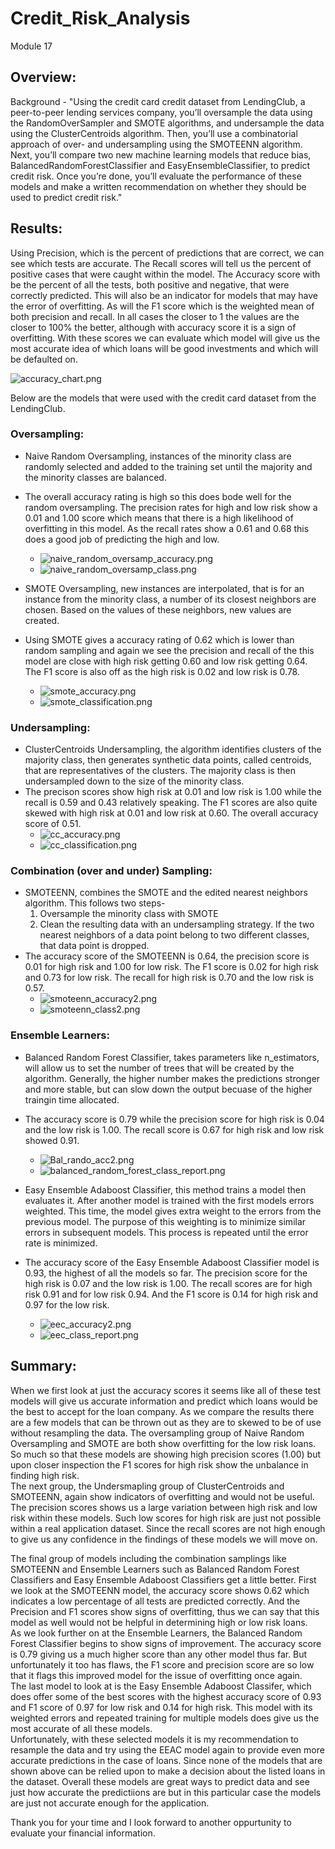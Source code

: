# Credit_Risk_Analysis
Module 17

## Overview:

Background -  "Using the credit card credit dataset from LendingClub, a peer-to-peer lending services company, you’ll oversample the data using the RandomOverSampler and SMOTE algorithms, and undersample the data using the ClusterCentroids algorithm. Then, you’ll use a combinatorial approach of over- and undersampling using the SMOTEENN algorithm. Next, you’ll compare two new machine learning models that reduce bias, BalancedRandomForestClassifier and EasyEnsembleClassifier, to predict credit risk. Once you’re done, you’ll evaluate the performance of these models and make a written recommendation on whether they should be used to predict credit risk."

## Results:

Using Precision, which is the percent of predictions that are correct, we can see which tests are accurate.  The Recall scores will tell us the percent of positive cases that were caught within the model.  The Accuracy score with be the percent of all the tests, both positive and negative, that were correctly predicted.  This will also be an indicator for models that may have the error of overfitting.  As will the F1 score which is the weighted mean of both precision and recall.  In all cases the closer to 1 the values are the closer to 100% the better, although with accuracy score it is a sign of overfitting. 
With these scores we can evaluate which model will give us the most accurate idea of which loans will be good investments and which will be defaulted on.  

![accuracy_chart.png](https://github.com/GrahamNeal13/Credit_Risk_Analysis/blob/main/resources/accuracy_chart.png)

Below are the models that were used with the credit card dataset from the LendingClub.  

### Oversampling:

- Naive Random Oversampling, instances of the minority class are randomly selected and added to the training set until the majority and the minority classes are balanced.  
- The overall accuracy rating is high so this does bode well for the random oversampling.  The precision rates for high and low risk show a 0.01 and 1.00 score which means that there is a high likelihood of overfitting in this model.  As the recall rates show a 0.61 and 0.68 this does a good job of predicting the high and low.  
  - ![naive_random_oversamp_accuracy.png](https://github.com/GrahamNeal13/Credit_Risk_Analysis/blob/main/resources/naive_random_oversamp_accuracy.png)
  - ![naive_random_oversamp_class.png](https://github.com/GrahamNeal13/Credit_Risk_Analysis/blob/main/resources/naive_random_oversamp_class.png)

- SMOTE Oversampling, new instances are interpolated, that is for an instance from the minority class, a number of its closest neighbors are chosen.  Based on the values of these neighbors, new values are created.  
- Using SMOTE gives a accuracy rating of 0.62 which is lower than random sampling and again we see the precision and recall of the this model are close with high risk getting 0.60 and low risk getting 0.64.  The F1 score is also off as the high risk is 0.02 and low risk is 0.78.  
  - ![smote_accuracy.png](https://github.com/GrahamNeal13/Credit_Risk_Analysis/blob/main/resources/smote_accuracy.png)
  - ![smote_classification.png](https://github.com/GrahamNeal13/Credit_Risk_Analysis/blob/main/resources/smote_classification.png)

### Undersampling:

- ClusterCentroids Undersampling, the algorithm identifies clusters of the majority class, then generates synthetic data points, called centroids, that are representatives of the clusters.  The majority class is then undersampled down to the size of the minority class.  
- The precison scores show high risk at 0.01 and low risk is 1.00 while the recall is 0.59 and 0.43 relatively speaking.  The F1 scores are also quite skewed with high risk at 0.01 and low risk at 0.60.  The overall accuracy score of 0.51.  
  - ![cc_accuracy.png](https://github.com/GrahamNeal13/Credit_Risk_Analysis/blob/main/resources/cc_accuracy.png)
  - ![cc_classification.png](https://github.com/GrahamNeal13/Credit_Risk_Analysis/blob/main/resources/cc_classification.png)

### Combination (over and under) Sampling:

- SMOTEENN, combines the SMOTE and the edited nearest neighbors algorithm.  This follows two steps-
    1. Oversample the minority class with SMOTE
    2. Clean the resulting data with an undersampling strategy.  If the two nearest neighbors of a data point belong to two different classes, that data point is dropped.  
- The accuracy score of the SMOTEENN is 0.64, the precision score is 0.01 for high risk and 1.00 for low risk.  The F1 score is 0.02 for high risk and 0.73 for low risk.  The recall for high risk is 0.70 and the low risk is 0.57.  
  - ![smoteenn_accuracy2.png](https://github.com/GrahamNeal13/Credit_Risk_Analysis/blob/main/resources/smoteenn_accuracy2.png)
  - ![smoteenn_class2.png](https://github.com/GrahamNeal13/Credit_Risk_Analysis/blob/main/resources/smoteenn_class2.png)

### Ensemble Learners:

- Balanced Random Forest Classifier, takes parameters like n_estimators, will allow us to set the number of trees that will be created by the algorithm.  Generally, the higher number makes the predictions stronger and more stable, but can slow down the output becuase of the higher traingin time allocated.  
- The accuracy score is 0.79 while the precision score for high risk is 0.04 and the low risk is 1.00.  The recall score is 0.67 for high risk and low risk showed 0.91.  
  - ![Bal_rando_acc2.png](https://github.com/GrahamNeal13/Credit_Risk_Analysis/blob/main/resources/Bal_rando_acc2.png)
  - ![balanced_random_forest_class_report.png](https://github.com/GrahamNeal13/Credit_Risk_Analysis/blob/main/resources/balanced_random_forest_class_report.png)

- Easy Ensemble Adaboost Classifier, this method trains a model then evaluates it.  After another model is trained with the first models errors weighted.  This time, the model gives extra weight to the errors from the previous model.  The purpose of this weighting is to minimize similar errors in subsequent models.  This process is repeated until the error rate is minimized. 
- The accuracy score of the Easy Ensemble Adaboost Classifier model is 0.93, the highest of all the models so far.  The precision score for the high risk is 0.07 and the low risk is 1.00.  The recall scores are for high risk 0.91 and for low risk 0.94.  And the F1 score is 0.14 for high risk and 0.97 for the low risk.  
  - ![eec_accuracy2.png](https://github.com/GrahamNeal13/Credit_Risk_Analysis/blob/main/resources/eec_accuracy2.png)
  - ![eec_class_report.png](https://github.com/GrahamNeal13/Credit_Risk_Analysis/blob/main/resources/eec_class_report.png)


## Summary:

When we first look at just the accuracy scores it seems like all of these test models will give us accurate information and predict which loans would be the best to accept for the loan company.  As we compare the results there are a few models that can be thrown out as they are to skewed to be of use without resampling the data.  The oversampling group of Naive Random Oversampling and SMOTE are both show overfitting for the low risk loans.  So much so that these models are showing high precision scores (1.00) but upon closer inspection the F1 scores for high risk show the unbalance in finding high risk.  
The next group, the Undersmapling group of ClusterCentroids and SMOTEENN, again show indicators of overfitting and would not be useful.  The precision scores shows us a large variation between high risk and low risk within these models.  Such low scores for high risk are just not possible within a real application dataset.  Since the recall scores are not high enough to give us any confidence in the findings of these models we will move on.  

The final group of models including the combination samplings like SMOTEENN and Ensemble Learners such as Balanced Random Forest Classifiers and Easy Ensemble Adaboost Classifiers get a little better.  First we look at the SMOTEENN model, the accuracy score shows 0.62 which indicates a low percentage of all tests are predicted correctly.  And the Precision and F1 scores show signs of overfitting, thus we can say that this model as well would not be helpful in determining high or low risk loans.  
As we look further on at the Ensemble Learners, the Balanced Random Forest Classifier begins to show signs of improvement.  The accuracy score is 0.79 giving us a much higher score than any other model thus far.  But unfortunately it too has flaws, the F1 score and precision score are so low that it flags this improved model for the issue of overfitting once again.  
The last model to look at is the Easy Ensemble Adaboost Classifer, which does offer some of the best scores with the highest accuracy score of 0.93 and F1 score of 0.97 for low risk and 0.14 for high risk.  This model with its weighted errors and repeated training for multiple models does give us the most accurate of all these models.  
Unfortunately, with these selected models it is my recommendation to resample the data and try using the EEAC model again to provide even more accurate predictions in the case of loans.  Since none of the models that are shown above can be relied upon to make a decision about the listed loans in the dataset.  Overall these models are great ways to predict data and see just how accurate the predictiions are but in this particular case the models are just not accurate enough for the application.  

Thank you for your time and I look forward to another oppurtunity to evaluate your financial information.  



